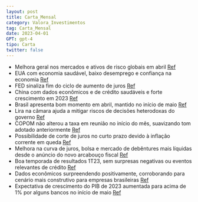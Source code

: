 ```yaml
---
layout: post
title: Carta_Mensal
category: Valora_Investimentos
tag: Carta_Mensal
date: 2023-04-01
GPT: gpt-4
tipo: Carta
twitter: false
---
```


- Melhora geral nos mercados e ativos de risco globais em abril
<a href="#" onclick="search_on_pdf('Carta Mensal – Abril de 2023www.valorainvest.com.brCenárioCenário MacroO mês de abril foi marcad')">Ref</a>
- EUA com economia saudável, baixo desemprego e confiança na economia
<a href="#" onclick="search_on_pdf('Os Estados Unidos continuam com economia saudável e níveis de desemprego ainda muito baixos, além de')">Ref</a>
- FED sinaliza fim do ciclo de aumento de juros
<a href="#" onclick="search_on_pdf('forte sinalização do FED do fim do ciclo de aumento de juros, já, portanto, trazendo como pauta um e')">Ref</a>
- China com dados econômicos e de crédito saudáveis e forte crescimento em 2023
<a href="#" onclick="search_on_pdf('mantendo um cenário base de forte crescimento para 2023. Essa expansão é fundamental para o crescime')">Ref</a>
- Brasil apresenta bom momento em abril, mantido no início de maio
<a href="#" onclick="search_on_pdf('No Brasil, também observamos um bom momento em abril que vem se mantendo no início de maio. Algunsp')">Ref</a>
- Lira na câmara ajuda a mitigar riscos de decisões heterodoxas do governo
<a href="#" onclick="search_on_pdf('1.O posicionamento de Lira na câmara em relação a algumas pautas complexas do governo, visto de for')">Ref</a>
- COPOM não alterou a taxa em reunião no início do mês, suavizando tom adotado anteriormente
<a href="#" onclick="search_on_pdf('alterou a taxa. Ainda assim, na nossa visão, suavizou o duro tom que vinha adotando nas últimasreun')">Ref</a>
- Possibilidade de corte de juros no curto prazo devido à inflação corrente em queda
<a href="#" onclick="search_on_pdf('probabilidade de termos um início de corte de juros no curto prazo.Como viemos falando, essa dinâmi')">Ref</a>
- Melhora na curva de juros, bolsa e mercado de debêntures mais líquidas desde o anúncio do novo arcabouço fiscal
<a href="#" onclick="search_on_pdf('normalização da liquidez do sistema financeiro e do mercado de capitais local.Desde o anúncio do no')">Ref</a>
- Boa temporada de resultados 1T23, sem surpresas negativas ou eventos relevantes de crédito
<a href="#" onclick="search_on_pdf('Tudo posto acima, somado a, até o momento, uma boa temporada de resultados do 1T23 e, principalmente')">Ref</a>
- Dados econômicos surpreendendo positivamente, corroborando para cenário mais construtivo para empresas brasileiras
<a href="#" onclick="search_on_pdf('da desconfiança de até quando esse cenário se sustentará, corroboram para um cenário mais construtiv')">Ref</a>
- Expectativa de crescimento do PIB de 2023 aumentada para acima de 1% por alguns bancos no início de maio
<a href="#" onclick="search_on_pdf('Cenáriode crescimento do PIB de 2023 para acima de 1%. A magnitude e a direção da mudança são bem r')">Ref</a>
